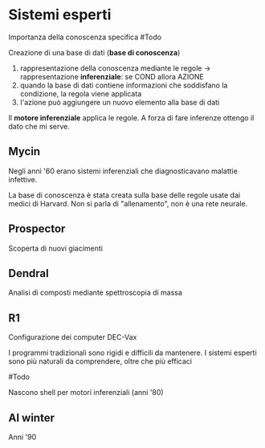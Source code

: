 # Sistemi esperti
Importanza della conoscenza specifica
#Todo 

Creazione di una base di dati (**base di conoscenza**)
1. rappresentazione della conoscenza mediante le regole -> rappresentazione **inferenziale**: se COND allora AZIONE
2. quando la base di dati contiene informazioni che soddisfano la condizione, la regola viene applicata
3. l'azione può aggiungere un nuovo elemento alla base di dati

Il **motore inferenziale** applica le regole. A forza di fare inferenze ottengo il dato che mi serve.

## Mycin
Negli anni '60 erano sistemi inferenziali che diagnosticavano malattie infettive.

La base di conoscenza è stata creata sulla base delle regole usate dai medici di Harvard. Non si parla di "allenamento", non è una rete neurale.

## Prospector
Scoperta di nuovi giacimenti

## Dendral
Analisi di composti mediante spettroscopia di massa

## R1
Configurazione dei computer DEC-Vax

I programmi tradizionali sono rigidi e difficili da mantenere. I sistemi esperti sono più naturali da comprendere, oltre che più efficaci

#Todo 

Nascono shell per motori inferenziali (anni '80)

## AI winter
Anni '90